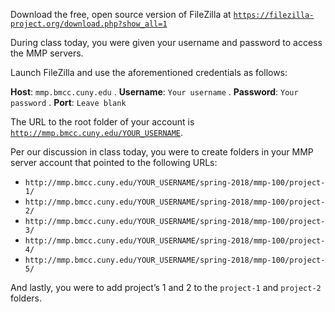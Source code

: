 Download the free, open source version of FileZilla at [`https://filezilla-project.org/download.php?show_all=1`](https://filezilla-project.org/download.php?show_all=1)

During class today, you were given your username and password to access the MMP servers.

Launch FileZilla and use the aforementioned credentials as follows:

**Host**: `mmp.bmcc.cuny.edu` . 
**Username**: `Your username` . 
**Password**: `Your password` . 
**Port**: `Leave blank`

The URL to the root folder of your account is [`http://mmp.bmcc.cuny.edu/YOUR_USERNAME`](http://mmp.bmcc.cuny.edu/YOUR_USERNAME).

Per our discussion in class today, you were to create folders in your MMP server account that pointed to the following URLs:

* `http://mmp.bmcc.cuny.edu/YOUR_USERNAME/spring-2018/mmp-100/project-1/`
* `http://mmp.bmcc.cuny.edu/YOUR_USERNAME/spring-2018/mmp-100/project-2/`
* `http://mmp.bmcc.cuny.edu/YOUR_USERNAME/spring-2018/mmp-100/project-3/`
* `http://mmp.bmcc.cuny.edu/YOUR_USERNAME/spring-2018/mmp-100/project-4/`
* `http://mmp.bmcc.cuny.edu/YOUR_USERNAME/spring-2018/mmp-100/project-5/`

And lastly, you were to add project’s 1 and 2 to the `project-1` and `project-2` folders.

